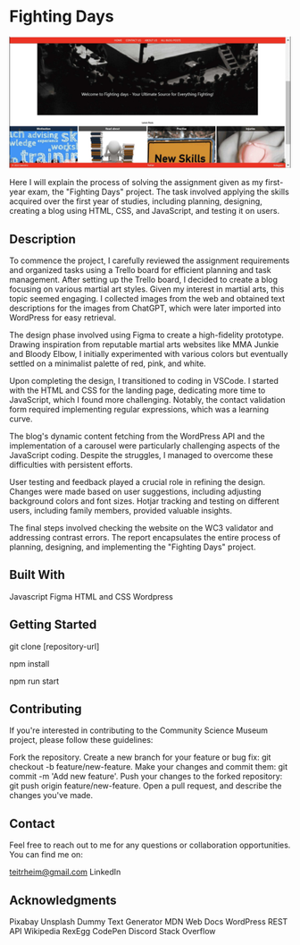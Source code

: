 # Fighting Days

![image](/images/5.fighting%20days%20landing%20page_1_11zon.png)

Here I will explain the process of solving the assignment given as my first-year exam, the "Fighting Days" project. The task involved applying the skills acquired over the first year of studies, including planning, designing, creating a blog using HTML, CSS, and JavaScript, and testing it on users.

## Description

To commence the project, I carefully reviewed the assignment requirements and organized tasks using a Trello board for efficient planning and task management.
After setting up the Trello board, I decided to create a blog focusing on various martial art styles. Given my interest in martial arts, this topic seemed engaging. I collected images from the web and obtained text descriptions for the images from ChatGPT, which were later imported into WordPress for easy retrieval.

The design phase involved using Figma to create a high-fidelity prototype. Drawing inspiration from reputable martial arts websites like MMA Junkie and Bloody Elbow, I initially experimented with various colors but eventually settled on a minimalist palette of red, pink, and white.

Upon completing the design, I transitioned to coding in VSCode. I started with the HTML and CSS for the landing page, dedicating more time to JavaScript, which I found more challenging. Notably, the contact validation form required implementing regular expressions, which was a learning curve.

The blog's dynamic content fetching from the WordPress API and the implementation of a carousel were particularly challenging aspects of the JavaScript coding. Despite the struggles, I managed to overcome these difficulties with persistent efforts.

User testing and feedback played a crucial role in refining the design. Changes were made based on user suggestions, including adjusting background colors and font sizes. Hotjar tracking and testing on different users, including family members, provided valuable insights.

The final steps involved checking the website on the WC3 validator and addressing contrast errors. The report encapsulates the entire process of planning, designing, and implementing the "Fighting Days" project.

## Built With

Javascript
Figma
HTML and CSS
Wordpress

## Getting Started

git clone [repository-url]

npm install

npm run start

## Contributing

If you're interested in contributing to the Community Science Museum project, please follow these guidelines:

Fork the repository.
Create a new branch for your feature or bug fix: git checkout -b feature/new-feature.
Make your changes and commit them: git commit -m 'Add new feature'.
Push your changes to the forked repository: git push origin feature/new-feature.
Open a pull request, and describe the changes you've made.

## Contact

Feel free to reach out to me for any questions or collaboration opportunities. You can find me on:

teitrheim@gmail.com
LinkedIn

## Acknowledgments

Pixabay
Unsplash
Dummy Text Generator
MDN Web Docs
WordPress REST API
Wikipedia
RexEgg
CodePen
Discord
Stack Overflow
